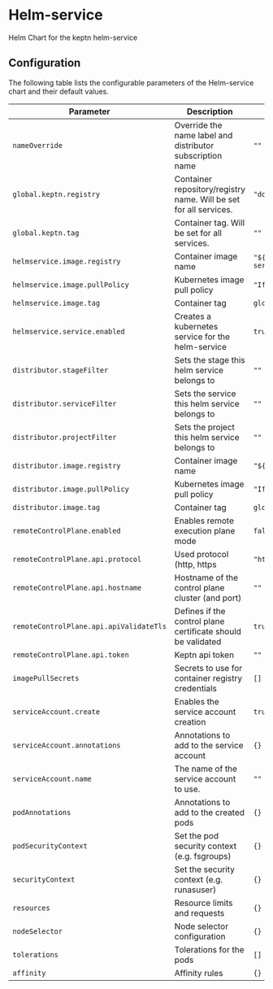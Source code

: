 Helm-service
===========

Helm Chart for the keptn helm-service

## Configuration

The following table lists the configurable parameters of the Helm-service chart and their default values.

| Parameter                               | Description                                                       | Default                                         |
|-----------------------------------------|-------------------------------------------------------------------|-------------------------------------------------|
| `nameOverride`                          | Override the name label and distributor subscription name         | `""`                                            |
| `global.keptn.registry`                 | Container repository/registry name. Will be set for all services. | `"docker.io/keptn/"`                            |
| `global.keptn.tag`                      | Container tag. Will be set for all services.                      | `""`                                            |
| `helmservice.image.registry`            | Container image name                                              | `"${global.keptn.image.registry}/helm-service"` |
| `helmservice.image.pullPolicy`          | Kubernetes image pull policy                                      | `"IfNotPresent"`                                |
| `helmservice.image.tag`                 | Container tag                                                     | `global.keptn.image.tag`                        |
| `helmservice.service.enabled`           | Creates a kubernetes service for the helm-service                 | `true`                                          |
| `distributor.stageFilter`               | Sets the stage this helm service belongs to                       | `""`                                            |
| `distributor.serviceFilter`             | Sets the service this helm service belongs to                     | `""`                                            |
| `distributor.projectFilter`             | Sets the project this helm service belongs to                     | `""`                                            |
| `distributor.image.registry`            | Container image name                                              | `"${global.keptn.image.registry}/distributor"`  |
| `distributor.image.pullPolicy`          | Kubernetes image pull policy                                      | `"IfNotPresent"`                                |
| `distributor.image.tag`                 | Container tag                                                     | `global.keptn.image.tag`                        |
| `remoteControlPlane.enabled`            | Enables remote execution plane mode                               | `false`                                         |
| `remoteControlPlane.api.protocol`       | Used protocol (http, https                                        | `"https"`                                       |
| `remoteControlPlane.api.hostname`       | Hostname of the control plane cluster (and port)                  | `""`                                            |
| `remoteControlPlane.api.apiValidateTls` | Defines if the control plane certificate should be validated      | `true`                                          |
| `remoteControlPlane.api.token`          | Keptn api token                                                   | `""`                                            |
| `imagePullSecrets`                      | Secrets to use for container registry credentials                 | `[]`                                            |
| `serviceAccount.create`                 | Enables the service account creation                              | `true`                                          |
| `serviceAccount.annotations`            | Annotations to add to the service account                         | `{}`                                            |
| `serviceAccount.name`                   | The name of the service account to use.                           | `""`                                            |
| `podAnnotations`                        | Annotations to add to the created pods                            | `{}`                                            |
| `podSecurityContext`                    | Set the pod security context (e.g. fsgroups)                      | `{}`                                            |
| `securityContext`                       | Set the security context (e.g. runasuser)                         | `{}`                                            |
| `resources`                             | Resource limits and requests                                      | `{}`                                            |
| `nodeSelector`                          | Node selector configuration                                       | `{}`                                            |
| `tolerations`                           | Tolerations for the pods                                          | `[]`                                            |
| `affinity`                              | Affinity rules                                                    | `{}`                                            |





